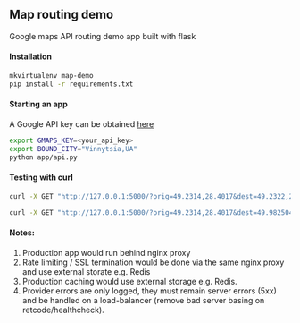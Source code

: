 ## Map routing demo
Google maps API routing demo app built with flask

#### Installation
```bash
mkvirtualenv map-demo
pip install -r requirements.txt
```

#### Starting an app
A Google API key can be obtained [here](https://developers.google.com/maps/documentation/directions/)
```bash
export GMAPS_KEY=<your_api_key>
export BOUND_CITY="Vinnytsia,UA"
python app/api.py
```

#### Testing with curl
```bash
curl -X GET "http://127.0.0.1:5000/?orig=49.2314,28.4017&dest=49.2322,28.4737"

curl -X GET "http://127.0.0.1:5000/?orig=49.2314,28.4017&dest=49.982504,36.259318"
```

#### Notes:
1. Production app would run behind nginx proxy
2. Rate limiting / SSL termination would be done via the same nginx proxy and
use external storate e.g. Redis
3. Production caching would use external storage e.g. Redis.
4. Provider errors are only logged, they must remain server errors (5xx) and be
handled on a load-balancer (remove bad server basing on retcode/healthcheck).